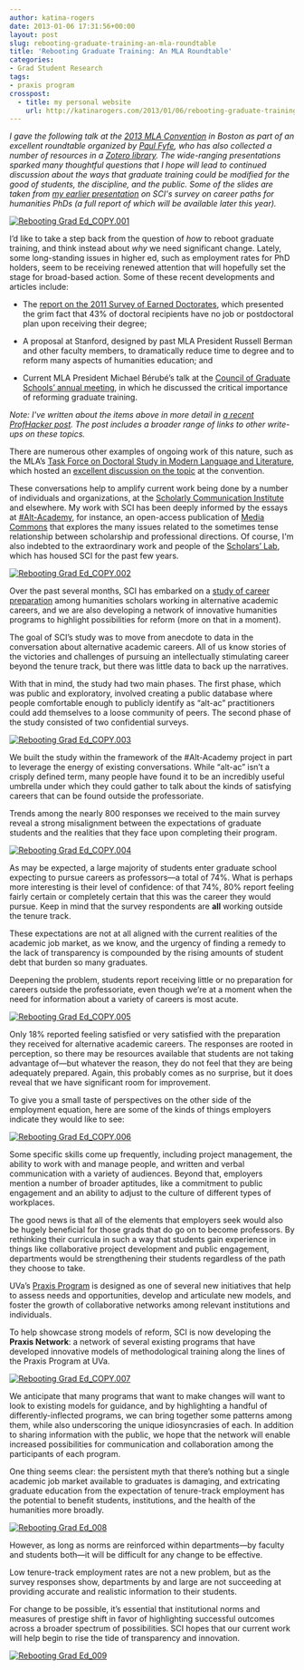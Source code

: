 ```yaml
---
author: katina-rogers
date: 2013-01-06 17:31:56+00:00
layout: post
slug: rebooting-graduate-training-an-mla-roundtable
title: 'Rebooting Graduate Training: An MLA Roundtable'
categories:
- Grad Student Research
tags:
- praxis program
crosspost:
  - title: my personal website
    url: http://katinarogers.com/2013/01/06/rebooting-graduate-training-mla
---
```


_I gave the following talk at the [2013 MLA Convention](http://www.mla.org/convention) in Boston as part of an excellent roundtable organized by [Paul Fyfe](https://twitter.com/pfyfe), who has also collected a number of resources in a [Zotero library](https://www.zotero.org/groups/mla_computer_studies_in_language_and_literature_g011/items). The wide-ranging presentations sparked many thoughtful questions that I hope will lead to continued discussion about the ways that graduate training could be modified for the good of students, the discipline, and the public. Some of the slides are taken from [my earlier presentation](http://www.scholarslab.org/scholarly-communication-institute/outside-the-pipeline-from-anecdote-to-data/) on SCI's survey on career paths for humanities PhDs (a full report of which will be available later this year)._

[![Rebooting Grad Ed_COPY.001](http://katinarogers.com/wp-content/uploads/2013/01/Rebooting-Grad-Ed_COPY.001.jpg)](http://katinarogers.com/?attachment_id=904)

I’d like to take a step back from the question of _how_ to reboot graduate training, and think instead about _why_ we need significant change. Lately, some long-standing issues in higher ed, such as employment rates for PhD holders, seem to be receiving renewed attention that will hopefully set the stage for broad-based action. Some of these recent developments and articles include:




  * The [report on the 2011 Survey of Earned Doctorates](http://www.nsf.gov/statistics/sed/digest/2011/index.cfm), which presented the grim fact that 43% of doctoral recipients have no job or postdoctoral plan upon receiving their degree;



  * A proposal at Stanford, designed by past MLA President Russell Berman and other faculty members, to dramatically reduce time to degree and to reform many aspects of humanities education; and



  * Current MLA President Michael Bérubé’s talk at the [Council of Graduate Schools’ annual meeting](http://www.cgsnet.org/2012-cgs-52nd-annual-meeting-presentations), in which he discussed the critical importance of reforming graduate training.


_Note: I've written about the items above in more detail in [a recent ProfHacker post](http://chronicle.com/blogs/profhacker/graduate-education-reform/45043). The post includes a broader range of links to other write-ups on these topics._

There are numerous other examples of ongoing work of this nature, such as the MLA’s [Task Force on Doctoral Study in Modern Language and Literature](http://www.mla.org/tf_doctoral), which hosted an [excellent discussion on the topic](http://www.mla.org/program_details?prog_id=394&year=2013) at the convention.

These conversations help to amplify current work being done by a number of individuals and organizations, at the [Scholarly Communication Institute](http://uvasci.org) and elsewhere. My work with SCI has been deeply informed by the essays at [#Alt-Academy](http://mediacommons.futureofthebook.org/alt-ac/), for instance, an open-access publication of [Media Commons](http://mediacommons.futureofthebook.org/) that explores the many issues related to the sometimes tense relationship between scholarship and professional directions. Of course, I'm also indebted to the extraordinary work and people of the [Scholars’ Lab](http://scholarslab.org), which has housed SCI for the past few years.

[![Rebooting Grad Ed_COPY.002](http://katinarogers.com/wp-content/uploads/2013/01/Rebooting-Grad-Ed_COPY.002.jpg)](http://katinarogers.com/?attachment_id=905)

Over the past several months, SCI has embarked on a [study of career preparation](http://mediacommons.futureofthebook.org/alt-ac/who-we-are) among humanities scholars working in alternative academic careers, and we are also developing a network of innovative humanities programs to highlight possibilities for reform (more on that in a moment).

The goal of SCI’s study was to move from anecdote to data in the conversation about alternative academic careers. All of us know stories of the victories and challenges of pursuing an intellectually stimulating career beyond the tenure track, but there was little data to back up the narratives.

With that in mind, the study had two main phases. The first phase, which was public and exploratory,  involved creating a public database where people comfortable enough to publicly identify as “alt-ac” practitioners could add themselves to a loose community of peers. The second phase of the study consisted of two confidential surveys.

[![Rebooting Grad Ed_COPY.003](http://katinarogers.com/wp-content/uploads/2013/01/Rebooting-Grad-Ed_COPY.003.jpg)](http://katinarogers.com/?attachment_id=906)

We built the study within the framework of the #Alt-Academy project in part to leverage the energy of existing conversations. While “alt-ac” isn’t a crisply defined term, many people have found it to be an incredibly useful umbrella under which they could gather to talk about the kinds of satisfying careers that can be found outside the professoriate.

Trends among the nearly 800 responses we received to the main survey reveal a strong misalignment between the expectations of graduate students and the realities that they face upon completing their program.

[![Rebooting Grad Ed_COPY.004](http://katinarogers.com/wp-content/uploads/2013/01/Rebooting-Grad-Ed_COPY.004.jpg)](http://katinarogers.com/?attachment_id=907)

As may be expected, a large majority of students enter graduate school expecting to pursue careers as professors&mdash;a total of 74%. What is perhaps more interesting is their level of confidence: of that 74%, 80% report feeling fairly certain or completely certain that this was the career they would pursue. Keep in mind that the survey respondents are **all** working outside the tenure track.

These expectations are not at all aligned with the current realities of the academic job market, as we know, and the urgency of finding a remedy to the lack of transparency is compounded by the rising amounts of student debt that burden so many graduates.

Deepening the problem, students report receiving little or no preparation for careers outside the professoriate, even though we’re at a moment when the need for information about a variety of careers is most acute.

[![Rebooting Grad Ed_COPY.005](http://katinarogers.com/wp-content/uploads/2013/01/Rebooting-Grad-Ed_COPY.005.jpg)](http://katinarogers.com/?attachment_id=908)

Only 18% reported feeling satisfied or very satisfied with the preparation they received for alternative academic careers. The responses are rooted in perception, so there may be resources available that students are not taking advantage of&mdash;but whatever the reason, they do not feel that they are being adequately prepared. Again, this probably comes as no surprise, but it does reveal that we have significant room for improvement.

To give you a small taste of perspectives on the other side of the employment equation, here are some of the kinds of things employers indicate they would like to see:

[![Rebooting Grad Ed_COPY.006](http://katinarogers.com/wp-content/uploads/2013/01/Rebooting-Grad-Ed_COPY.006.jpg)](http://katinarogers.com/?attachment_id=909)

Some specific skills come up frequently, including project management, the ability to work with and manage people, and written and verbal communication with a variety of audiences. Beyond that, employers mention a number of broader aptitudes, like a commitment to public engagement and an ability to adjust to the culture of different types of workplaces.

The good news is that all of the elements that employers seek would also be hugely beneficial for those grads that do go on to become professors. By rethinking their curricula in such a way that students gain experience in things like collaborative project development and public engagement, departments would be strengthening their students regardless of the path they choose to take.

UVa’s [Praxis Program](http://praxis.scholarslab.org) is designed as one of several new initiatives that help to assess needs and opportunities, develop and articulate new models, and foster the growth of collaborative networks among relevant institutions and individuals.

To help showcase strong models of reform, SCI is now developing the **Praxis Network**: a network of several existing programs that have developed innovative models of methodological training along the lines of the Praxis Program at UVa.

[![Rebooting Grad Ed_COPY.007](http://katinarogers.com/wp-content/uploads/2013/01/Rebooting-Grad-Ed_COPY.007.jpg)](http://katinarogers.com/?attachment_id=910)

We anticipate that many programs that want to make changes will want to look to existing models for guidance, and by highlighting a handful of differently-inflected programs, we can bring together some patterns among them, while also underscoring the unique idiosyncrasies of each. In addition to sharing information with the public, we hope that the network will enable increased possibilities for communication and collaboration among the participants of each program.

One thing seems clear: the persistent myth that there’s nothing but a single academic job market available to graduates is damaging, and extricating graduate education from the expectation of tenure-track employment has the potential to benefit students, institutions, and the health of the humanities more broadly.

[![Rebooting Grad Ed_008](http://katinarogers.com/wp-content/uploads/2013/01/Rebooting-Grad-Ed_008.jpg)](http://katinarogers.com/?attachment_id=916)

However, as long as norms are reinforced within departments&mdash;by faculty and students both&mdash;it will be difficult for any change to be effective.

Low tenure-track employment rates are not a new problem, but as the survey responses show, departments by and large are not succeeding at providing accurate and realistic information to their students.

For change to be possible, it’s essential that institutional norms and measures of prestige shift in favor of highlighting successful outcomes across a broader spectrum of possibilities. SCI hopes that our current work will help begin to rise the tide of transparency and innovation.

[![Rebooting Grad Ed_009](http://katinarogers.com/wp-content/uploads/2013/01/Rebooting-Grad-Ed_0091.jpg)](http://katinarogers.com/?attachment_id=918)
